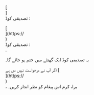 [<br host>]<br action>تصدیقی کوڈ :<br code>

[<br host>](https://<br host>)<br action>تصدیقی کوڈ :<br code>.

یہ تصدیقی کوڈ ایک گھنٹے میں ختم ہو جائے گا۔

اگر آپ نے درخواست نہیں دی ہے [<br host>](https://<br host>)<br action>، براہ کرم اس پیغام کو نظر انداز کریں۔
